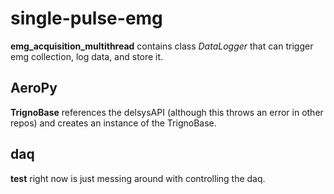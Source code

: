 # single-pulse-emg  
**emg_acquisition_multithread** contains class *DataLogger* that can trigger emg collection, log data, and store it.
 ## AeroPy  
**TrignoBase** references the delsysAPI (although this throws an error in other repos) and creates an instance of the TrignoBase.  
## daq  
**test** right now is just messing around with controlling the daq.  

